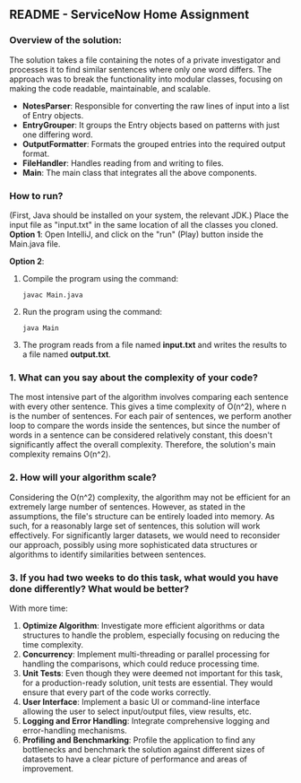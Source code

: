## README - ServiceNow Home Assignment
### Overview of the solution:
The solution takes a file containing the notes of a private investigator and processes it to find similar sentences where only one word differs. The approach was to break the functionality into modular classes, focusing on making the code readable, maintainable, and scalable.

* **NotesParser**: Responsible for converting the raw lines of input into a list of Entry objects.
* **EntryGrouper**: It groups the Entry objects based on patterns with just one differing word.
* **OutputFormatter**: Formats the grouped entries into the required output format.
* **FileHandler**: Handles reading from and writing to files.
* **Main**: The main class that integrates all the above components.

### How to run?
(First, Java should be installed on your system, the relevant JDK.)
Place the input file as "input.txt" in the same location of all the classes you cloned. <br/>
**Option 1**:
Open IntelliJ, and click on the "run" (Play) button inside the Main.java file.

**Option 2**:
1. Compile the program using the command:
   ```
   javac Main.java
   ```
2. Run the program using the command:
   ```
   java Main
   ```
3. The program reads from a file named **input.txt** and writes the results to a file named **output.txt**.

### 1. What can you say about the complexity of your code?
The most intensive part of the algorithm involves comparing each sentence with every other sentence. This gives a time complexity of O(n^2), where n is the number of sentences. For each pair of sentences, we perform another loop to compare the words inside the sentences, but since the number of words in a sentence can be considered relatively constant, this doesn't significantly affect the overall complexity. Therefore, the solution's main complexity remains O(n^2).

### 2. How will your algorithm scale?
Considering the O(n^2) complexity, the algorithm may not be efficient for an extremely large number of sentences. However, as stated in the assumptions, the file's structure can be entirely loaded into memory. As such, for a reasonably large set of sentences, this solution will work effectively. For significantly larger datasets, we would need to reconsider our approach, possibly using more sophisticated data structures or algorithms to identify similarities between sentences.
### 3. If you had two weeks to do this task, what would you have done differently? What would be better?
With more time:
1. **Optimize Algorithm**: Investigate more efficient algorithms or data structures to handle the problem, especially focusing on reducing the time complexity.
2. **Concurrency**: Implement multi-threading or parallel processing for handling the comparisons, which could reduce processing time.
3. **Unit Tests**: Even though they were deemed not important for this task, for a production-ready solution, unit tests are essential. They would ensure that every part of the code works correctly.
4. **User Interface**: Implement a basic UI or command-line interface allowing the user to select input/output files, view results, etc.
5. **Logging and Error Handling**: Integrate comprehensive logging and error-handling mechanisms.
6. **Profiling and Benchmarking**: Profile the application to find any bottlenecks and benchmark the solution against different sizes of datasets to have a clear picture of performance and areas of improvement.
